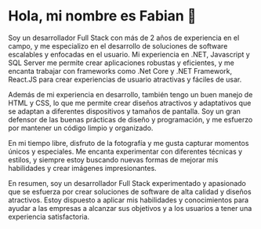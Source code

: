 # Hola, mi nombre es Fabian 👋
 
Soy un desarrollador Full Stack con más de 2 años de experiencia en el campo, y me especializo en el desarrollo de soluciones de software escalables y enfocadas en el usuario. Mi experiencia en .NET, Javascript y SQL Server me permite crear aplicaciones robustas y eficientes, y me encanta trabajar con frameworks como .Net Core y .NET Framework, React.JS para crear experiencias de usuario atractivas y fáciles de usar.

Además de mi experiencia en desarrollo, también tengo un buen manejo de HTML y CSS, lo que me permite crear diseños atractivos y adaptativos que se adaptan a diferentes dispositivos y tamaños de pantalla. Soy un gran defensor de las buenas prácticas de diseño y programación, y me esfuerzo por mantener un código limpio y organizado.

En mi tiempo libre, disfruto de la fotografía y me gusta capturar momentos únicos y especiales. Me encanta experimentar con diferentes técnicas y estilos, y siempre estoy buscando nuevas formas de mejorar mis habilidades y crear imágenes impresionantes.

En resumen, soy un desarrollador Full Stack experimentado y apasionado que se esfuerza por crear soluciones de software de alta calidad y diseños atractivos. Estoy dispuesto a aplicar mis habilidades y conocimientos para ayudar a las empresas a alcanzar sus objetivos y a los usuarios a tener una experiencia satisfactoria.

